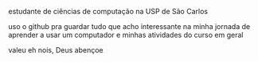 estudante de ciências de computação na USP de São Carlos

uso o github pra guardar tudo que acho interessante na minha jornada de aprender a usar um computador e minhas atividades do curso em geral

valeu eh nois, Deus abençoe
